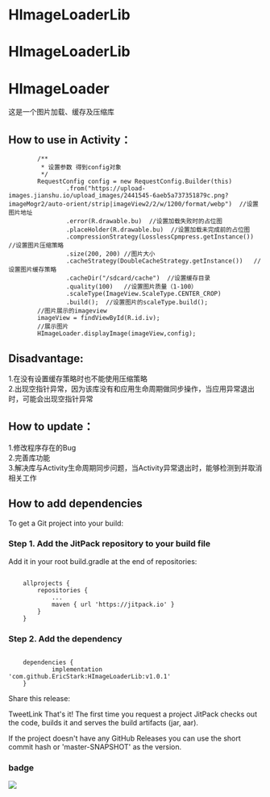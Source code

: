 # HImageLoaderLib
# HImageLoaderLib
# HImageLoader

这是一个图片加载、缓存及压缩库

## How to use in Activity：

```
        /**
         * 设置参数 得到config对象
         */
        RequestConfig config = new RequestConfig.Builder(this)
                .from("https://upload-images.jianshu.io/upload_images/2441545-6aeb5a737351879c.png?imageMogr2/auto-orient/strip|imageView2/2/w/1200/format/webp")  //设置图片地址
                .error(R.drawable.bu)  //设置加载失败时的占位图
                .placeHolder(R.drawable.bu)  //设置加载未完成前的占位图
                .compressionStrategy(LosslessCpmpress.getInstance()) //设置图片压缩策略
                .size(200, 200) //图片大小
                .cacheStrategy(DoubleCacheStrategy.getInstance())   //设置图片缓存策略
                .cacheDir("/sdcard/cache")  //设置缓存目录
                .quality(100)   //设置图片质量（1-100）
                .scaleType(ImageView.ScaleType.CENTER_CROP)
                .build();  //设置图片的scaleType.build();
        //图片展示的imageview
        imageView = findViewById(R.id.iv);
        //展示图片
        HImageLoader.displayImage(imageView,config);
```

## Disadvantage:

1.在没有设置缓存策略时也不能使用压缩策略  
2.出现空指针异常，因为该库没有和应用生命周期做同步操作，当应用异常退出时，可能会出现空指针异常  

## How to update：

1.修改程序存在的Bug  
2.完善库功能  
3.解决库与Activity生命周期同步问题，当Activity异常退出时，能够检测到并取消相关工作  
## How to add dependencies
To get a Git project into your build:

### Step 1. Add the JitPack repository to your build file

Add it in your root build.gradle at the end of repositories:
```

	allprojects {
		repositories {
			...
			maven { url 'https://jitpack.io' }
		}
	}
```
### Step 2. Add the dependency
```

	dependencies {
	        implementation 'com.github.EricStark:HImageLoaderLib:v1.0.1'
	}
```
Share this release:

TweetLink
That's it! The first time you request a project JitPack checks out the code, builds it and serves the build artifacts (jar, aar).

If the project doesn't have any GitHub Releases you can use the short commit hash or 'master-SNAPSHOT' as the version.
### badge
[![](https://jitpack.io/v/EricStark/HImageLoaderLib.svg)](https://jitpack.io/#EricStark/HImageLoaderLib)

